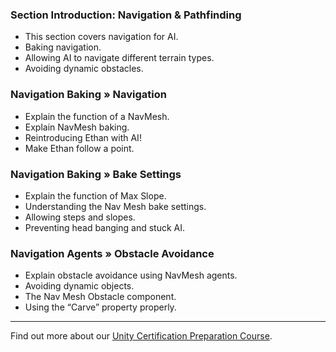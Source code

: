 ### Section Introduction:  Navigation & Pathfinding ###

+ This section covers navigation for AI.
+ Baking navigation.
+ Allowing AI to navigate different terrain types.
+ Avoiding dynamic obstacles.

### Navigation Baking » Navigation ###

+ Explain the function of a NavMesh.
+ Explain NavMesh baking.
+ Reintroducing Ethan with AI!
+ Make Ethan follow a point.

### Navigation Baking » Bake Settings ###

+ Explain the function of Max Slope.
+ Understanding the Nav Mesh bake settings.
+ Allowing steps and slopes.
+ Preventing head banging and stuck AI.

### Navigation Agents » Obstacle Avoidance ###

+ Explain obstacle avoidance using NavMesh agents.
+ Avoiding dynamic objects.
+ The Nav Mesh Obstacle component.
+ Using the “Carve” property properly.

---
Find out more about our [Unity Certification Preparation Course](https://www.udemy.com/unitycert?couponCode=GitHubDiscount).
